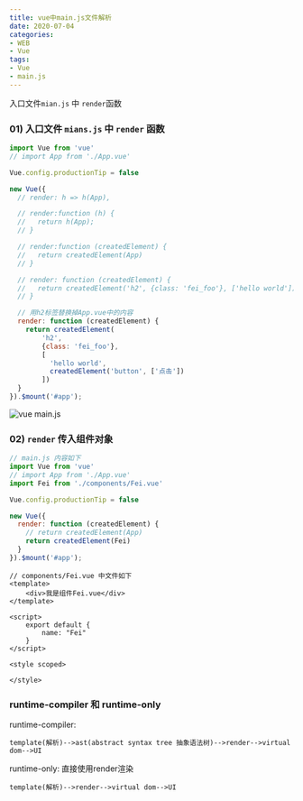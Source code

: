 ```yaml
---
title: vue中main.js文件解析 
date: 2020-07-04
categories: 
- WEB
- Vue
tags:
- Vue
- main.js
---
```

入口文件`mian.js` 中 `render`函数

### 01) 入口文件 `mians.js` 中 `render` 函数

```javascript
import Vue from 'vue'
// import App from './App.vue'

Vue.config.productionTip = false

new Vue({
  // render: h => h(App),

  // render:function (h) {
  //   return h(App);
  // }

  // render:function (createdElement) {
  //   return createdElement(App)
  // }

  // render: function (createdElement) {
  //   return createdElement('h2', {class: 'fei_foo'}, ['hello world'])
  // }

  // 用h2标签替换掉App.vue中的内容
  render: function (createdElement) {
    return createdElement(
        'h2',
        {class: 'fei_foo'},
        [
          'hello world',
          createdElement('button', ['点击'])
        ])
  }
}).$mount('#app');

```

![vue main.js](/img/vue/vue_main_js.png "vue main.js")

### 02) `render` 传入组件对象

```javascript
// main.js 内容如下
import Vue from 'vue'
// import App from './App.vue'
import Fei from './components/Fei.vue'

Vue.config.productionTip = false

new Vue({
  render: function (createdElement) {
    // return createdElement(App)
    return createdElement(Fei)
  }
}).$mount('#app');

```

```vue
// components/Fei.vue 中文件如下
<template>
    <div>我是组件Fei.vue</div>
</template>

<script>
    export default {
        name: "Fei"
    }
</script>

<style scoped>

</style>
```

###  runtime-compiler 和 runtime-only 

runtime-compiler:

```
template(解析)-->ast(abstract syntax tree 抽象语法树)-->render-->virtual dom-->UI

```

runtime-only: 直接使用render渲染

```
template(解析)-->render-->virtual dom-->UI
```































